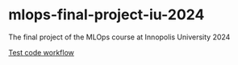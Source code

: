 # mlops-final-project-iu-2024
The final project of the MLOps course at Innopolis University 2024

[Test code workflow](https://github.com/IU-MLOps-project-2024/mlops-final-project-iu-2024/actions/workflows/test-code.yaml/badge.svg)
<!-- [Validate model workflow](https://github.com/IU-MLOps-project-2024/mlops-final-project-iu-2024/actions/workflows/validate-model.yaml/badge.svg) -->